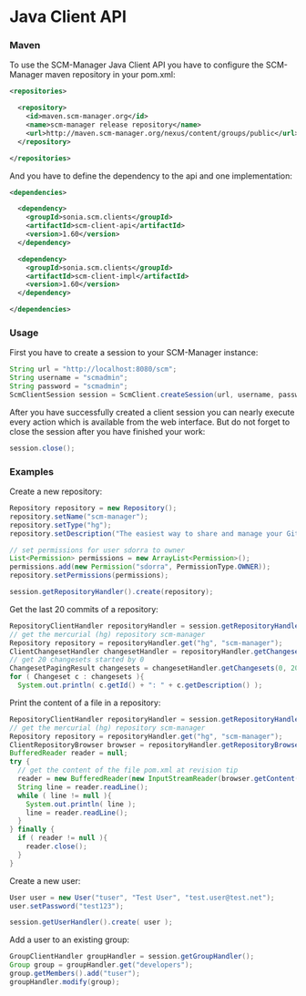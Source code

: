 # Java Client API

### Maven

To use the SCM-Manager Java Client API you have to configure the
SCM-Manager maven repository in your pom.xml:

```xml
<repositories>

  <repository>
    <id>maven.scm-manager.org</id>
    <name>scm-manager release repository</name>
    <url>http://maven.scm-manager.org/nexus/content/groups/public</url>
  </repository>

</repositories>
```

And you have to define the dependency to the api and one implementation:

```xml
<dependencies>

  <dependency>
    <groupId>sonia.scm.clients</groupId>
    <artifactId>scm-client-api</artifactId>
    <version>1.60</version>
  </dependency>

  <dependency>
    <groupId>sonia.scm.clients</groupId>
    <artifactId>scm-client-impl</artifactId>
    <version>1.60</version>
  </dependency>

</dependencies>
```

### Usage

First you have to create a session to your SCM-Manager instance:

```java
String url = "http://localhost:8080/scm";
String username = "scmadmin";
String password = "scmadmin";
ScmClientSession session = ScmClient.createSession(url, username, password);
```

After you have successfully created a client session you can nearly
execute every action which is available from the web interface. But do
not forget to close the session after you have finished your work:

```java
session.close();
```

### Examples

Create a new repository:

```java
Repository repository = new Repository();
repository.setName("scm-manager");
repository.setType("hg");
repository.setDescription("The easiest way to share and manage your Git, Mercurial and Subversion repositories over http.");

// set permissions for user sdorra to owner
List<Permission> permissions = new ArrayList<Permission>();
permissions.add(new Permission("sdorra", PermissionType.OWNER));
repository.setPermissions(permissions);

session.getRepositoryHandler().create(repository);
```

Get the last 20 commits of a repository:

```java
RepositoryClientHandler repositoryHandler = session.getRepositoryHandler();
// get the mercurial (hg) repository scm-manager
Repository repository = repositoryHandler.get("hg", "scm-manager");
ClientChangesetHandler changesetHandler = repositoryHandler.getChangesetHandler(repository);
// get 20 changesets started by 0
ChangesetPagingResult changesets = changesetHandler.getChangesets(0, 20);
for ( Changeset c : changesets ){
  System.out.println( c.getId() + ": " + c.getDescription() );
```

Print the content of a file in a repository:

```java
RepositoryClientHandler repositoryHandler = session.getRepositoryHandler();
// get the mercurial (hg) repository scm-manager
Repository repository = repositoryHandler.get("hg", "scm-manager");
ClientRepositoryBrowser browser = repositoryHandler.getRepositoryBrowser(repository);
BufferedReader reader = null;
try {
  // get the content of the file pom.xml at revision tip
  reader = new BufferedReader(new InputStreamReader(browser.getContent("tip", "pom.xml")));
  String line = reader.readLine();
  while ( line != null ){
    System.out.println( line );
    line = reader.readLine();
  }
} finally {
  if ( reader != null ){
    reader.close();
  }
}
```

Create a new user:

```java
User user = new User("tuser", "Test User", "test.user@test.net");
user.setPassword("test123");

session.getUserHandler().create( user );
```

Add a user to an existing group:

```java
GroupClientHandler groupHandler = session.getGroupHandler();
Group group = groupHandler.get("developers");
group.getMembers().add("tuser");
groupHandler.modify(group);
```
